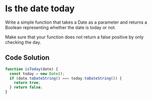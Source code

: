 # Is the date today

Write a simple function that takes a Date as a parameter and returns a Boolean representing whether the date is today or not.

Make sure that your function does not return a false positive by only checking the day.

## Code Solution

```js
function isToday(date) {
  const today = new Date();
  if (date.toDateString() === today.toDateString()) {
    return true;
  } return false;
}

```